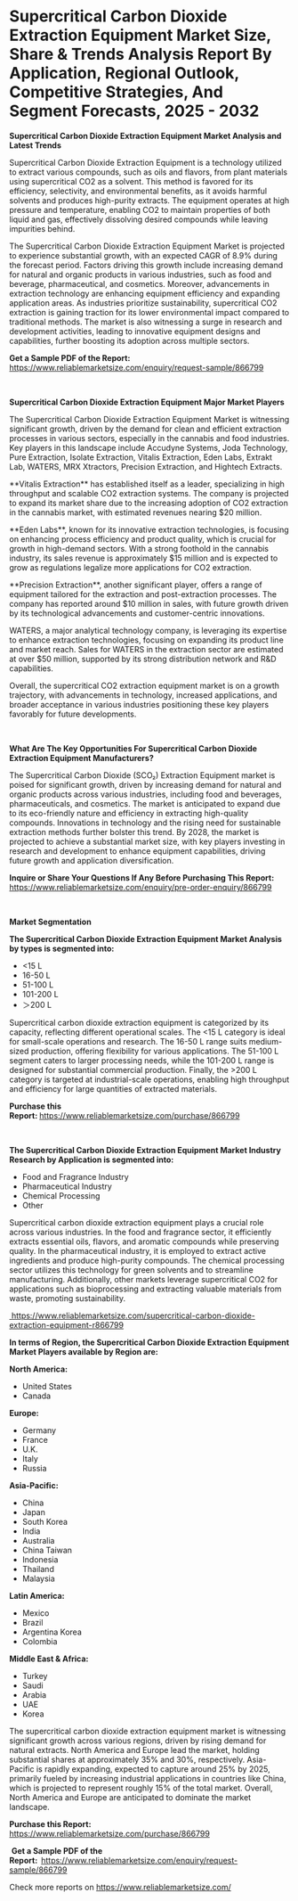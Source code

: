 <p><h1>Supercritical Carbon Dioxide Extraction Equipment Market Size, Share & Trends Analysis Report By Application, Regional Outlook, Competitive Strategies, And Segment Forecasts, 2025 - 2032</h1></p><p><strong>Supercritical Carbon Dioxide Extraction Equipment Market Analysis and Latest Trends</strong></p>
<p><p>Supercritical Carbon Dioxide Extraction Equipment is a technology utilized to extract various compounds, such as oils and flavors, from plant materials using supercritical CO2 as a solvent. This method is favored for its efficiency, selectivity, and environmental benefits, as it avoids harmful solvents and produces high-purity extracts. The equipment operates at high pressure and temperature, enabling CO2 to maintain properties of both liquid and gas, effectively dissolving desired compounds while leaving impurities behind.</p><p>The Supercritical Carbon Dioxide Extraction Equipment Market is projected to experience substantial growth, with an expected CAGR of 8.9% during the forecast period. Factors driving this growth include increasing demand for natural and organic products in various industries, such as food and beverage, pharmaceutical, and cosmetics. Moreover, advancements in extraction technology are enhancing equipment efficiency and expanding application areas. As industries prioritize sustainability, supercritical CO2 extraction is gaining traction for its lower environmental impact compared to traditional methods. The market is also witnessing a surge in research and development activities, leading to innovative equipment designs and capabilities, further boosting its adoption across multiple sectors.</p></p>
<p><strong>Get a Sample PDF of the Report:&nbsp;</strong> <a href="https://www.reliablemarketsize.com/enquiry/request-sample/866799?utm_campaign=1911&utm_medium=2&utm_source=Github&utm_content=ia&utm_term=19022025&utm_id=supercritical-carbon-dioxide-extraction-equipment">https://www.reliablemarketsize.com/enquiry/request-sample/866799</a></p>
<p>&nbsp;</p>
<p><strong>Supercritical Carbon Dioxide Extraction Equipment Major Market Players</strong></p>
<p><p>The Supercritical Carbon Dioxide Extraction Equipment Market is witnessing significant growth, driven by the demand for clean and efficient extraction processes in various sectors, especially in the cannabis and food industries. Key players in this landscape include Accudyne Systems, Joda Technology, Pure Extraction, Isolate Extraction, Vitalis Extraction, Eden Labs, Extrakt Lab, WATERS, MRX Xtractors, Precision Extraction, and Hightech Extracts.</p><p>**Vitalis Extraction** has established itself as a leader, specializing in high throughput and scalable CO2 extraction systems. The company is projected to expand its market share due to the increasing adoption of CO2 extraction in the cannabis market, with estimated revenues nearing $20 million.</p><p>**Eden Labs**, known for its innovative extraction technologies, is focusing on enhancing process efficiency and product quality, which is crucial for growth in high-demand sectors. With a strong foothold in the cannabis industry, its sales revenue is approximately $15 million and is expected to grow as regulations legalize more applications for CO2 extraction.</p><p>**Precision Extraction**, another significant player, offers a range of equipment tailored for the extraction and post-extraction processes. The company has reported around $10 million in sales, with future growth driven by its technological advancements and customer-centric innovations.</p><p>WATERS, a major analytical technology company, is leveraging its expertise to enhance extraction technologies, focusing on expanding its product line and market reach. Sales for WATERS in the extraction sector are estimated at over $50 million, supported by its strong distribution network and R&D capabilities.</p><p>Overall, the supercritical CO2 extraction equipment market is on a growth trajectory, with advancements in technology, increased applications, and broader acceptance in various industries positioning these key players favorably for future developments.</p></p>
<p>&nbsp;</p>
<p><strong>What Are The Key Opportunities For Supercritical Carbon Dioxide Extraction Equipment Manufacturers?</strong></p>
<p><p>The Supercritical Carbon Dioxide (SCO₂) Extraction Equipment market is poised for significant growth, driven by increasing demand for natural and organic products across various industries, including food and beverages, pharmaceuticals, and cosmetics. The market is anticipated to expand due to its eco-friendly nature and efficiency in extracting high-quality compounds. Innovations in technology and the rising need for sustainable extraction methods further bolster this trend. By 2028, the market is projected to achieve a substantial market size, with key players investing in research and development to enhance equipment capabilities, driving future growth and application diversification.</p></p>
<p><strong>Inquire or Share Your Questions If Any Before Purchasing This Report:</strong> <a href="https://www.reliablemarketsize.com/enquiry/pre-order-enquiry/866799?utm_campaign=1911&utm_medium=2&utm_source=Github&utm_content=ia&utm_term=19022025&utm_id=supercritical-carbon-dioxide-extraction-equipment">https://www.reliablemarketsize.com/enquiry/pre-order-enquiry/866799</a></p>
<p>&nbsp;</p>
<p><strong>Market Segmentation</strong></p>
<p><strong>The Supercritical Carbon Dioxide Extraction Equipment Market Analysis by types is segmented into:</strong></p>
<p><ul><li><15 L</li><li>16-50 L</li><li>51-100 L</li><li>101-200 L</li><li>＞200 L</li></ul></p>
<p><p>Supercritical carbon dioxide extraction equipment is categorized by its capacity, reflecting different operational scales. The <15 L category is ideal for small-scale operations and research. The 16-50 L range suits medium-sized production, offering flexibility for various applications. The 51-100 L segment caters to larger processing needs, while the 101-200 L range is designed for substantial commercial production. Finally, the >200 L category is targeted at industrial-scale operations, enabling high throughput and efficiency for large quantities of extracted materials.</p></p>
<p><strong>Purchase this Report:&nbsp;</strong><a href="https://www.reliablemarketsize.com/purchase/866799?utm_campaign=1911&utm_medium=2&utm_source=Github&utm_content=ia&utm_term=19022025&utm_id=supercritical-carbon-dioxide-extraction-equipment">https://www.reliablemarketsize.com/purchase/866799</a></p>
<p>&nbsp;</p>
<p><strong>The Supercritical Carbon Dioxide Extraction Equipment Market Industry Research by Application is segmented into:</strong></p>
<p><ul><li>Food and Fragrance Industry</li><li>Pharmaceutical Industry</li><li>Chemical Processing</li><li>Other</li></ul></p>
<p><p>Supercritical carbon dioxide extraction equipment plays a crucial role across various industries. In the food and fragrance sector, it efficiently extracts essential oils, flavors, and aromatic compounds while preserving quality. In the pharmaceutical industry, it is employed to extract active ingredients and produce high-purity compounds. The chemical processing sector utilizes this technology for green solvents and to streamline manufacturing. Additionally, other markets leverage supercritical CO2 for applications such as bioprocessing and extracting valuable materials from waste, promoting sustainability.</p></p>
<p><a href="https://www.reliablemarketsize.com/supercritical-carbon-dioxide-extraction-equipment-r866799?utm_campaign=1911&utm_medium=2&utm_source=Github&utm_content=ia&utm_term=19022025&utm_id=supercritical-carbon-dioxide-extraction-equipment">&nbsp;https://www.reliablemarketsize.com/supercritical-carbon-dioxide-extraction-equipment-r866799</a></p>
<p><strong>In terms of Region, the Supercritical Carbon Dioxide Extraction Equipment Market Players available by Region are:</strong></p>
<p>
    <p> <strong> North America: </strong>
        <ul>
            <li>United States</li>
            <li>Canada</li>
        </ul>
        </p> 
    <p> <strong> Europe: </strong>
        <ul>
            <li>Germany</li>
            <li>France</li>
            <li>U.K.</li>
            <li>Italy</li>
            <li>Russia</li>
        </ul>
        </p> 
    <p> <strong> Asia-Pacific: </strong>
        <ul>
            <li>China</li>
            <li>Japan</li>
            <li>South Korea</li>
            <li>India</li>
            <li>Australia</li>
            <li>China Taiwan</li>
            <li>Indonesia</li>
            <li>Thailand</li>
            <li>Malaysia</li>
        </ul>
        </p> 
    <p> <strong> Latin America: </strong>
        <ul>
            <li>Mexico</li>
            <li>Brazil</li>
            <li>Argentina Korea</li>
            <li>Colombia</li>
        </ul>
        </p> 
    <p> <strong> Middle East & Africa: </strong>
        <ul>
            <li>Turkey</li>
            <li>Saudi</li>
            <li>Arabia</li>
            <li>UAE</li>
            <li>Korea</li>
        </ul>
    </p>
    </p>
<p><p>The supercritical carbon dioxide extraction equipment market is witnessing significant growth across various regions, driven by rising demand for natural extracts. North America and Europe lead the market, holding substantial shares at approximately 35% and 30%, respectively. Asia-Pacific is rapidly expanding, expected to capture around 25% by 2025, primarily fueled by increasing industrial applications in countries like China, which is projected to represent roughly 15% of the total market. Overall, North America and Europe are anticipated to dominate the market landscape.</p></p>
<p><strong>Purchase this Report: </strong><a href="https://www.reliablemarketsize.com/purchase/866799?utm_campaign=1911&utm_medium=2&utm_source=Github&utm_content=ia&utm_term=19022025&utm_id=supercritical-carbon-dioxide-extraction-equipment">https://www.reliablemarketsize.com/purchase/866799</a></p>
<p>&nbsp;<strong>Get a Sample PDF of the Report:&nbsp;&nbsp;</strong><a href="https://www.reliablemarketsize.com/enquiry/request-sample/866799?utm_campaign=1911&utm_medium=2&utm_source=Github&utm_content=ia&utm_term=19022025&utm_id=supercritical-carbon-dioxide-extraction-equipment">https://www.reliablemarketsize.com/enquiry/request-sample/866799</a></p>
<p><strong></strong></p>
<p>Check more reports on <a href="https://www.reliablemarketsize.com/?utm_campaign=1911&utm_medium=2&utm_source=Github&utm_content=ia&utm_term=19022025&utm_id=supercritical-carbon-dioxide-extraction-equipment">https://www.reliablemarketsize.com/</a></p>